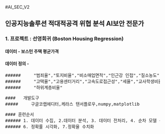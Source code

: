 #AI_SEC_V2
## 인공지능솔루션 적대적공격 위협 분석 AI보안 전문가
### 1. 프로젝트 : 선영회귀  (Boston Housing Regression)
####    데이터 - 보스턴 주택 평균가격  
####    데이터 정의 - 
<pre>
######     "범죄율","토지비율","비소매업면적","인근강 인접","질소농도"."평균방수",
######     "고택율","고용센터거리","고속도로접근성","세율","교사학생비율","흑인비율",        
######     "하위계층비율"
</pre>

<pre>
####   개발도구
#####     구글코랩에디터,케라스 탠서플로우,numpy,matplotlib
</pre>

<pre>
#### 훈련순서
###### 1. 데이터 수집, 2.데이터 분석, 3. 데이터 전처리, 4. 순차 모델 구성, 5. 훈련결과시각화,
###### 6. 정확률 시각화, 7.정확율 수치화
</pre>
